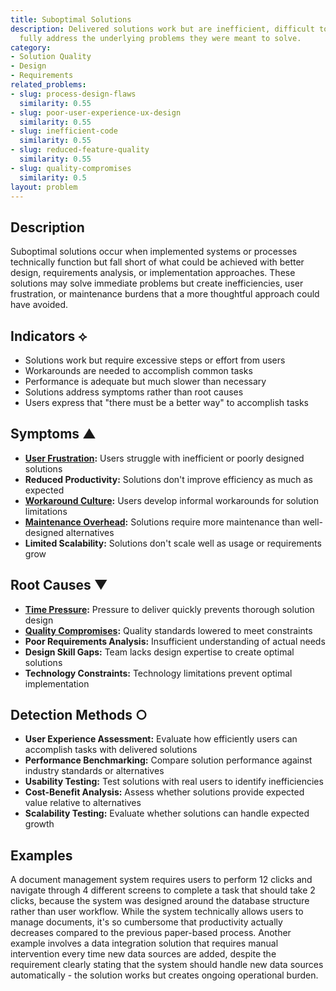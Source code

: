 ```yaml
---
title: Suboptimal Solutions
description: Delivered solutions work but are inefficient, difficult to use, or don't
  fully address the underlying problems they were meant to solve.
category:
- Solution Quality
- Design
- Requirements
related_problems:
- slug: process-design-flaws
  similarity: 0.55
- slug: poor-user-experience-ux-design
  similarity: 0.55
- slug: inefficient-code
  similarity: 0.55
- slug: reduced-feature-quality
  similarity: 0.55
- slug: quality-compromises
  similarity: 0.5
layout: problem
---
```


## Description

Suboptimal solutions occur when implemented systems or processes technically function but fall short of what could be achieved with better design, requirements analysis, or implementation approaches. These solutions may solve immediate problems but create inefficiencies, user frustration, or maintenance burdens that a more thoughtful approach could have avoided.

## Indicators ⟡

- Solutions work but require excessive steps or effort from users
- Workarounds are needed to accomplish common tasks
- Performance is adequate but much slower than necessary
- Solutions address symptoms rather than root causes
- Users express that "there must be a better way" to accomplish tasks

## Symptoms ▲

- **[User Frustration](user-frustration.md):** Users struggle with inefficient or poorly designed solutions
- **Reduced Productivity:** Solutions don't improve efficiency as much as expected
- **[Workaround Culture](workaround-culture.md):** Users develop informal workarounds for solution limitations
- **[Maintenance Overhead](maintenance-overhead.md):** Solutions require more maintenance than well-designed alternatives
- **Limited Scalability:** Solutions don't scale well as usage or requirements grow

## Root Causes ▼

- **[Time Pressure](time-pressure.md):** Pressure to deliver quickly prevents thorough solution design
- **[Quality Compromises](quality-compromises.md):** Quality standards lowered to meet constraints
- **Poor Requirements Analysis:** Insufficient understanding of actual needs
- **Design Skill Gaps:** Team lacks design expertise to create optimal solutions
- **Technology Constraints:** Technology limitations prevent optimal implementation

## Detection Methods ○

- **User Experience Assessment:** Evaluate how efficiently users can accomplish tasks with delivered solutions
- **Performance Benchmarking:** Compare solution performance against industry standards or alternatives
- **Usability Testing:** Test solutions with real users to identify inefficiencies
- **Cost-Benefit Analysis:** Assess whether solutions provide expected value relative to alternatives
- **Scalability Testing:** Evaluate whether solutions can handle expected growth

## Examples

A document management system requires users to perform 12 clicks and navigate through 4 different screens to complete a task that should take 2 clicks, because the system was designed around the database structure rather than user workflow. While the system technically allows users to manage documents, it's so cumbersome that productivity actually decreases compared to the previous paper-based process. Another example involves a data integration solution that requires manual intervention every time new data sources are added, despite the requirement clearly stating that the system should handle new data sources automatically - the solution works but creates ongoing operational burden.